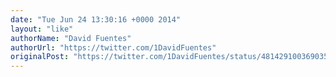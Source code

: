 ```yaml
---
date: "Tue Jun 24 13:30:16 +0000 2014"
layout: "like"
authorName: "David Fuentes"
authorUrl: "https://twitter.com/1DavidFuentes"
originalPost: "https://twitter.com/1DavidFuentes/status/481429100369035264"
---
```

